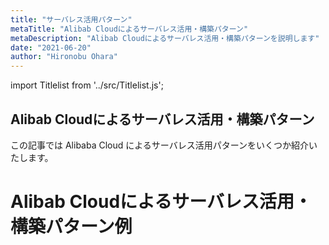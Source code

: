 ```yaml
---
title: "サーバレス活用パターン"
metaTitle: "Alibab Cloudによるサーバレス活用・構築パターン"
metaDescription: "Alibab Cloudによるサーバレス活用・構築パターンを説明します"
date: "2021-06-20"
author: "Hironobu Ohara"
---
```


import Titlelist from '../src/Titlelist.js';


<!-- 
query MyQuery {
  allMarkdownRemark(
    filter: {fileAbsolutePath: {regex: "/usecase-Serverless/"}}
    sort: {fields: fileAbsolutePath, order: ASC}
  ) {
    nodes {
      frontmatter {
        title
        metaTitle
        metaDescription
        date(formatString: "yyyy/MM/DD")
        author       
      }
      fileAbsolutePath
    }
  }
}
-->

## Alibab Cloudによるサーバレス活用・構築パターン

この記事では Alibaba Cloud によるサーバレス活用パターンをいくつか紹介いたします。

# Alibab Cloudによるサーバレス活用・構築パターン例



<Titlelist 
    metaTitle="FCでECSを自動起動&自動停止"
    metaDescription="Alibaba CloudのFunction Compute(サーバレスアーキテクチャ)を使ってECSインスタンスを自動起動&自動停止させる"
    url="https://sbcloud.github.io/help/usecase-serverless/SERVERLESS_001_tnoce_functioncompute"
    imageurl="https://raw.githubusercontent.com/sbcloud/help/master/content/usecase-serverless/Serverless_images_26006613488886700/20191225175054.png"
    date="2019/12/25"
    author="sbc_tnoce"
/>

<Titlelist 
    metaTitle="FCにライブラリをアップロード"
    metaDescription="FunctionComputeにライブラリをアップロードする"
    url="https://sbcloud.github.io/help/usecase-serverless/SERVERLESS_002_functioncompute"
    imageurl="https://raw.githubusercontent.com/sbcloud/help/master/content/usecase-serverless/Serverless_images_26006613500666600/20200205134303.png"
    date="2020/02/06"
    author="SBC engineer blog"
/>



<Titlelist 
    metaTitle="KNativeによるサーバーレスK8S"
    metaDescription="Alibab Cloudによるサーバレス活用・構築パターンを説明します"
    url="https://sbcloud.github.io/help/usecase-serverless/SERVERLESS_003_serverless_k8s_deployment"
    imageurl="https://raw.githubusercontent.com/sbcloud/help/master/content/usecase-serverless/images/00_Use_Knative_In_ASK_Cluster.png"
    date="2021/06/09"
    author="Bob"
/>




